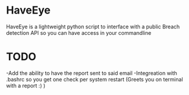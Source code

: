 # HaveEye
HaveEye is a lightweight python script to interface with a public Breach detection API so you can have access in your commandline

<h1>TODO</h1>
-Add the ability to have the report sent to said email
-Integreation with .bashrc so you get one check per system restart (Greets you on terminal with a report :) )
